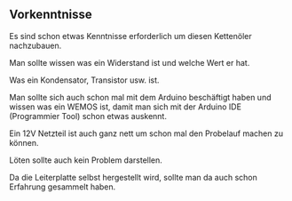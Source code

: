## Vorkenntnisse

Es sind schon etwas Kenntnisse erforderlich um diesen Kettenöler nachzubauen.

Man sollte wissen was ein Widerstand ist und welche Wert er hat. 

Was ein Kondensator, Transistor usw. ist.

Man sollte sich auch schon mal mit dem Arduino beschäftigt haben und wissen was ein WEMOS ist, damit man sich mit der Arduino IDE (Programmier Tool) schon etwas auskennt.

Ein 12V Netzteil ist auch ganz nett um schon mal den Probelauf machen zu können. 

Löten sollte auch kein Problem darstellen.

Da die Leiterplatte selbst hergestellt wird, sollte man da auch schon Erfahrung gesammelt haben.
